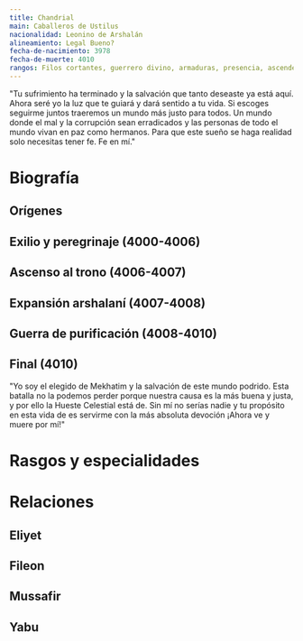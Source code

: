 ```yaml
---
title: Chandrial
main: Caballeros de Ustilus
nacionalidad: Leonino de Arshalán
alineamiento: Legal Bueno?
fecha-de-nacimiento: 3978
fecha-de-muerte: 4010
rangos: Filos cortantes, guerrero divino, armaduras, presencia, ascendencia celestial
---
```


"Tu sufrimiento ha terminado y la salvación que tanto deseaste ya está aquí. Ahora seré yo la luz que te guiará y dará sentido a tu vida. Si escoges seguirme juntos traeremos un mundo más justo para todos. Un mundo donde el mal y la corrupción sean erradicados y las personas de todo el mundo vivan en paz como hermanos. Para que este sueño se haga realidad solo necesitas tener fe. Fe en mí."

# Biografía

## Orígenes

## Exilio y peregrinaje (4000-4006)

## Ascenso al trono (4006-4007)

## Expansión arshalaní (4007-4008)

## Guerra de purificación (4008-4010)

## Final (4010)

"Yo soy el elegido de Mekhatim y la salvación de este mundo podrido. Esta batalla no la podemos perder porque nuestra causa es la más buena y justa, y por ello la Hueste Celestial está de. Sin mí no serías nadie y tu propósito en esta vida de es servirme con la más absoluta devoción ¡Ahora ve y muere por mí!"

# Rasgos y especialidades



# Relaciones

## Eliyet

## Fileon

## Mussafir

## Yabu